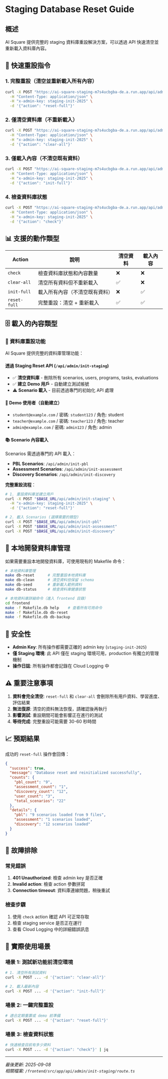 # Staging Database Reset Guide

## 概述

AI Square 提供完整的 staging 資料庫重設解決方案，可以透過 API 快速清空並重新載入資料庫內容。

## 🚀 快速重設指令

### 1. 完整重設（清空並重新載入所有內容）
```bash
curl -X POST "https://ai-square-staging-m7s4ucbgba-de.a.run.app/api/admin/init-staging" \
  -H "Content-Type: application/json" \
  -H "x-admin-key: staging-init-2025" \
  -d '{"action": "reset-full"}'
```

### 2. 僅清空資料庫（不重新載入）
```bash
curl -X POST "https://ai-square-staging-m7s4ucbgba-de.a.run.app/api/admin/init-staging" \
  -H "Content-Type: application/json" \
  -H "x-admin-key: staging-init-2025" \
  -d '{"action": "clear-all"}'
```

### 3. 僅載入內容（不清空既有資料）
```bash
curl -X POST "https://ai-square-staging-m7s4ucbgba-de.a.run.app/api/admin/init-staging" \
  -H "Content-Type: application/json" \
  -H "x-admin-key: staging-init-2025" \
  -d '{"action": "init-full"}'
```

### 4. 檢查資料庫狀態
```bash
curl -X POST "https://ai-square-staging-m7s4ucbgba-de.a.run.app/api/admin/init-staging" \
  -H "Content-Type: application/json" \
  -H "x-admin-key: staging-init-2025" \
  -d '{"action": "check"}'
```

## 📊 支援的動作類型

| Action | 說明 | 清空資料 | 載入內容 |
|--------|------|----------|----------|
| `check` | 檢查資料庫狀態和內容數量 | ❌ | ❌ |
| `clear-all` | 清空所有資料但不重新載入 | ✅ | ❌ |
| `init-full` | 載入所有內容（不清空既有資料） | ❌ | ✅ |
| `reset-full` | 完整重設：清空 + 重新載入 | ✅ | ✅ |

## 🗄️ 載入的內容類型

### 🔧 資料庫重設功能
AI Square 提供完整的資料庫管理功能：

#### 透過 Staging Reset API (`/api/admin/init-staging`)
- ✅ **清空資料庫** - 刪除所有 scenarios, users, programs, tasks, evaluations
- ✅ **建立 Demo 用戶** - 自動建立測試帳號
- ⚠️ **Scenario 載入** - 目前透過專門的初始化 API 處理

#### 👤 Demo 使用者（自動建立）
- `student@example.com` / 密碼: `student123` / 角色: student
- `teacher@example.com` / 密碼: `teacher123` / 角色: teacher
- `admin@example.com` / 密碼: `admin123` / 角色: admin

#### 📚 Scenario 內容載入
Scenarios 需透過專門的 API 載入：
- **PBL Scenarios**: `/api/admin/init-pbl`
- **Assessment Scenarios**: `/api/admin/init-assessment`
- **Discovery Scenarios**: `/api/admin/init-discovery`

**完整重設流程**：
```bash
# 1. 重設資料庫並建立用戶
curl -X POST "$BASE_URL/api/admin/init-staging" \
  -H "x-admin-key: staging-init-2025" \
  -d '{"action": "reset-full"}'

# 2. 載入 Scenarios (選擇需要的類型)
curl -X POST "$BASE_URL/api/admin/init-pbl"
curl -X POST "$BASE_URL/api/admin/init-assessment" 
curl -X POST "$BASE_URL/api/admin/init-discovery"
```

## 🔧 本地開發資料庫管理

如果需要重設本地開發資料庫，可使用現有的 Makefile 命令：

```bash
# 本地資料庫管理
make db-reset      # 完整重設本地資料庫
make db-clean      # 清空資料但保留 schema
make db-seed       # 重新載入範例資料
make db-status     # 檢查資料庫健康狀態

# 本地資料庫詳細命令（進入 frontend 目錄）
cd frontend
make -f Makefile.db help    # 查看所有可用命令
make -f Makefile.db db-reset
make -f Makefile.db db-backup
```

## 🔑 安全性

- **Admin Key**: 所有操作都需要正確的 admin key (`staging-init-2025`)
- **僅 Staging 環境**: 此 API 僅在 staging 環境可用，production 有獨立的管理機制
- **操作日誌**: 所有操作都會記錄在 Cloud Logging 中

## ⚠️ 重要注意事項

1. **資料會完全清空**: `reset-full` 和 `clear-all` 會刪除所有用戶資料、學習進度、評估結果
2. **無法復原**: 清空的資料無法恢復，請確認後再執行
3. **影響測試**: 重設期間可能會影響正在進行的測試
4. **等待完成**: 完整重設可能需要 30-60 秒時間

## 📈 預期結果

成功的 `reset-full` 操作會回傳：

```json
{
  "success": true,
  "message": "Database reset and reinitialized successfully",
  "counts": {
    "pbl_count": "9",
    "assessment_count": "1", 
    "discovery_count": "12",
    "user_count": "3",
    "total_scenarios": "22"
  },
  "details": {
    "pbl": "9 scenarios loaded from 9 files",
    "assessment": "1 scenarios loaded",
    "discovery": "12 scenarios loaded"
  }
}
```

## 🐛 故障排除

### 常見錯誤

1. **401 Unauthorized**: 檢查 admin key 是否正確
2. **Invalid action**: 檢查 action 參數拼寫
3. **Connection timeout**: 資料庫連線問題，稍後重試

### 檢查步驟

1. 使用 `check` action 確認 API 可正常存取
2. 檢查 staging service 是否正在運行
3. 查看 Cloud Logging 中的詳細錯誤訊息

## 🚀 實際使用場景

### 場景 1: 測試新功能前清空環境
```bash
# 1. 清空所有測試資料
curl -X POST ... -d '{"action": "clear-all"}'

# 2. 載入最新內容
curl -X POST ... -d '{"action": "init-full"}'
```

### 場景 2: 一鍵完整重設
```bash
# 適合定期重置或 demo 前準備
curl -X POST ... -d '{"action": "reset-full"}'
```

### 場景 3: 檢查資料狀態
```bash
# 快速檢查目前有多少資料
curl -X POST ... -d '{"action": "check"}' | jq
```

---

*最後更新: 2025-09-08*  
*相關檔案: `/frontend/src/app/api/admin/init-staging/route.ts`*